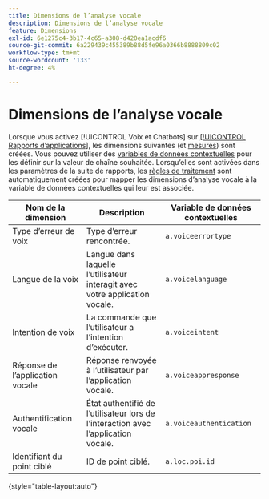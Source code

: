 ```yaml
---
title: Dimensions de l’analyse vocale
description: Dimensions de l’analyse vocale
feature: Dimensions
exl-id: 6e1275c4-3b17-4c65-a308-d420ea1acdf6
source-git-commit: 6a229439c455389b88d5fe96a0366b8888809c02
workflow-type: tm+mt
source-wordcount: '133'
ht-degree: 4%

---
```


# Dimensions de l’analyse vocale

Lorsque vous activez [!UICONTROL Voix et Chatbots] sur [[!UICONTROL Rapports d’applications]](/help/admin/admin/c-manage-report-suites/c-edit-report-suites/app-reporting.md), les dimensions suivantes (et [mesures](../metrics/voice-metrics.md)) sont créées. Vous pouvez utiliser des [variables de données contextuelles](/help/implement/vars/page-vars/contextdata.md) pour les définir sur la valeur de chaîne souhaitée. Lorsqu’elles sont activées dans les paramètres de la suite de rapports, les [règles de traitement](/help/admin/admin/c-manage-report-suites/c-edit-report-suites/general/c-processing-rules/processing-rules.md) sont automatiquement créées pour mapper les dimensions d’analyse vocale à la variable de données contextuelles qui leur est associée.

| Nom de la dimension | Description | Variable de données contextuelles |
| --- | --- | --- |
| Type d’erreur de voix | Type d’erreur rencontrée. | `a.voiceerrortype` |
| Langue de la voix | Langue dans laquelle l’utilisateur interagit avec votre application vocale. | `a.voicelanguage` |
| Intention de voix | La commande que l’utilisateur a l’intention d’exécuter. | `a.voiceintent` |
| Réponse de l’application vocale | Réponse renvoyée à l’utilisateur par l’application vocale. | `a.voiceappresponse` |
| Authentification vocale | État authentifié de l’utilisateur lors de l’interaction avec l’application vocale. | `a.voiceauthentication` |
| Identifiant du point ciblé | ID de point ciblé. | `a.loc.poi.id` |

{style="table-layout:auto"}
